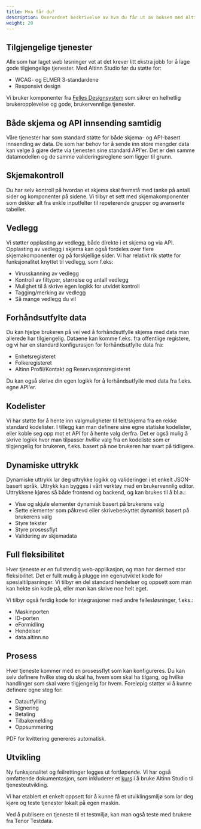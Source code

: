 ```yaml
---
title: Hva får du?
description: Overordnet beskrivelse av hva du får ut av boksen med Altinn Studio
weight: 20
---
```


## Tilgjengelige tjenester
Alle som har laget web løsninger vet at det krever litt ekstra jobb for å lage gode tilgjengelige tjenester.
Med Altinn Studio før du støtte for:
- WCAG- og ELMER 3-standardene
- Responsivt design

Vi bruker komponenter fra  [Felles Designsystem](https://www.designsystemet.no/) som sikrer en helhetlig brukeropplevelse
og gode, brukervennlige tjenester.

## Både skjema og API innsending samtidig
Våre tjenester har som standard støtte for både skjema- og API-basert innsending av data. De som har behov for å sende
inn store mengder data kan velge å gjøre dette via tjenesten sine standard API'er. Det er den samme datamodellen
og de samme valideringsreglene som ligger til grunn.

## Skjemakontroll
Du har selv kontroll på hvordan et skjema skal fremstå med tanke på antall sider og komponenter på sidene. Vi tilbyr
et sett med skjemakomponenter som dekker alt fra enkle inputfelter til repeterende grupper og avanserte tabeller.

## Vedlegg
Vi støtter opplasting av vedlegg, både direkte i et skjema og via API. Opplasting av vedlegg i skjema kan også fordeles
over flere skjemakomponenter og på forskjellige sider. Vi har relativt rik støtte for funksjonalitet 
knyttet til vedlegg, som f.eks:
- Virusskanning av vedlegg
- Kontroll av filtyper, størrelse og antall vedlegg
- Mulighet til å skrive egen logikk for utvidet kontroll
- Tagging/merking av vedlegg
- Så mange vedlegg du vil

## Forhåndsutfylte data
Du kan hjelpe brukeren på vei ved å forhåndsutfylle skjema med data man allerede har tilgjengelig. Dataene kan komme
f.eks. fra offentlige registere, og vi har en standard konfigurasjon for forhåndsutfylte data fra:
- Enhetsregisteret
- Folkeregisteret
- Altinn Profil/Kontakt og Reservasjonsregisteret

Du kan også skrive din egen logikk for å forhåndsutfylle med data fra f.eks. egne API'er.

## Kodelister
Vi har støtte for å hente inn valgmuligheter til felt/skjema fra en rekke standard kodelister. I tillegg kan man definere 
sine egne statiske kodelister, eller koble seg opp mot et API for å hente valg derfra.
Det er også mulig å skrive logikk hvor man tilpasser _hvilke_ valg fra en kodeliste som er tilgjengelig for brukeren, 
f.eks. basert på noe brukeren har svart på tidligere.

## Dynamiske uttrykk
Dynamiske uttrykk lar deg uttrykke logikk og valideringer i et enkelt JSON-basert språk. Uttrykk kan bygges i vårt
verktøy med en brukervennlig editor. Uttrykkene kjøres så både frontend og backend, og kan brukes til å bl.a.:
- Vise og skjule elementer dynamisk basert på brukerens valg
- Sette elementer som påkrevd eller skrivebeskyttet dynamisk basert på brukerens valg
- Styre tekster
- Styre prosessflyt
- Validering av skjemadata

## Full fleksibilitet
Hver tjeneste er en fullstendig web-applikasjon, og man har dermed stor fleksibilitet. Det er fullt mulig å plugge inn 
egenutviklet kode for spesialtilpasninger. Vi tilbyr en del standard hendelser og oppsett som man kan hekte sin kode på,
eller man kan skrive noe helt eget.

Vi tilbyr også ferdig kode for integrasjoner med andre fellesløsninger, f.eks.:
- Maskinporten
- ID-porten
- eFormidling
- Hendelser
- data.altinn.no

## Prosess
Hver tjeneste kommer med en prosessflyt som kan konfigureres. Du kan selv definere hvilke steg du skal ha, hvem som skal 
ha tilgang, og hvilke handlinger som skal være tilgjengelig for hvem. Foreløpig støtter vi å kunne definere egne steg 
for:
- Datautfylling
- Signering
- Betaling
- Tilbakemelding
- Oppsummering

PDF for kvittering genereres automatisk.

## Utvikling
Ny funksjonalitet og feilrettinger legges ut fortløpende. Vi har også omfattende dokumentasjon, som inkluderer et 
[kurs](/nb/altinn-studio/v8/getting-started/app-dev-course/) i å bruke Altinn Studio til tjenesteutvikling.

Vi har etablert et enkelt oppsett for å kunne få et utviklingsmiljø som lar deg kjøre og teste tjenester lokalt på 
egen maskin.

Ved å publisere en tjeneste til et testmiljø, kan man også teste med brukere fra Tenor Testdata.